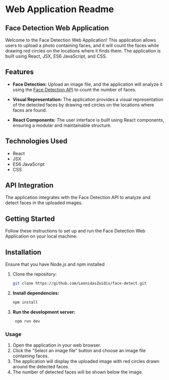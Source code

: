 # Web Application Readme

## Face Detection Web Application

Welcome to the Face Detection Web Application! This application allows users to upload a photo containing faces, and it will count the faces while drawing red circles on the locations where it finds them. The application is built using React, JSX, ES6 JavaScript, and CSS.

## Features

- **Face Detection:** Upload an image file, and the application will analyze it using the [Face Detection API](https://api-ninjas.com/api/facedetect) to count the number of faces.

- **Visual Representation:** The application provides a visual representation of the detected faces by drawing red circles on the locations where faces are found.

- **React Components:** The user interface is built using React components, ensuring a modular and maintainable structure.



## Technologies Used

- React
- JSX
- ES6 JavaScript
- CSS

## API Integration

The application integrates with the Face Detection API to analyze and detect faces in the uploaded images.

## Getting Started

Follow these instructions to set up and run the Face Detection Web Application on your local machine:

## Installation
Ensure that you have Node.js and npm installed

1. Clone the repository:

   ```bash
   git clone https://github.com/LeonidasZoidis/face-detect.git

2. **Install dependencies:**

    ```bash
    npm install
    ```

3. **Run the development server:**
   ```bash
    npm run dev
    ```

### Usage

1. Open the application in your web browser.
2. Click the "Select an image file" button and choose an image file containing faces.
3. The application will display the uploaded image with red circles drawn around the detected faces.
4. The number of detected faces will be shown below the image.

